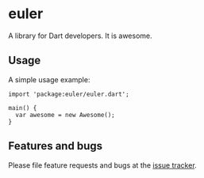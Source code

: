 # euler

A library for Dart developers. It is awesome.

## Usage

A simple usage example:

    import 'package:euler/euler.dart';

    main() {
      var awesome = new Awesome();
    }

## Features and bugs

Please file feature requests and bugs at the [issue tracker][tracker].

[tracker]: http://example.com/issues/replaceme

